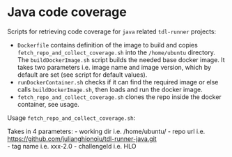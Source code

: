 # Java code coverage

Scripts for retrieving code coverage for `java` related `tdl-runner` projects:

- `Dockerfile` contains definition of the image to build and copies `fetch_repo_and_collect_coverage.sh` into the `/home/ubuntu` directory. The `buildDockerImage.sh` script builds the needed base docker image. It takes two parameters i.e. image name and image version, which by default are set (see script for default values).
- `runDockerContainer.sh` checks if it can find the required image or else calls `buildDockerImage.sh`, then loads and run the docker image.
- `fetch_repo_and_collect_coverage.sh` clones the repo inside the docker container, see usage. 

Usage `fetch_repo_and_collect_coverage.sh`:

Takes in 4 parameters:
    - working dir i.e. /home/ubuntu/
	- repo url i.e.  https://github.com/julianghionoiu/tdl-runner-java.git    
	- tag name i.e. xxx-2.0
	- challengeId i.e. HLO
